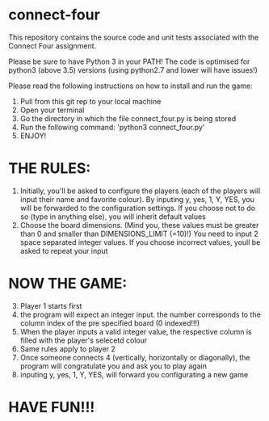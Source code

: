 # connect-four
This repository contains the source code and unit tests associated with the Connect Four assignment.

Please be sure to have Python 3 in your PATH!
The code is optimised for python3 (above 3.5) versions (using python2.7 and lower will have issues!)

Please read the following instructions on how to install and run the game:

1. Pull from this git rep to your local machine
2. Open your terminal
3. Go the directory in which the file connect_four.py is being stored
4. Run the following command: 'python3 connect_four.py'
5. ENJOY!


# THE RULES:

1. Initially, you'll be asked to configure the players (each of the players will input their name and favorite colour). By inputing y, yes, 1, Y, YES, you will be forwarded to the configuration settings.
If you choose not to do so (type in anything else), you will inherit default values
2. Choose the board dimensions.
(Mind you, these values must be greater than 0 and smaller than DIMENSIONS_LIMIT (=10)!)
You need to input 2 space separated integer values.
If you choose incorrect values, youll be asked to repeat your input

# NOW THE GAME:

3. Player 1 starts first
4. the program will expect an integer input. the number corresponds to the column index of the pre specified board (0 indexed!!!)
5. When the player inputs a valid integer value, the respective column is filled with the player's selecetd colour
6. Same rules apply to player 2
7. Once someone connects 4 (vertically, horizontally or diagonally), the program will congratulate you and ask you to play again
8. inputing y, yes, 1, Y, YES, will forward you configurating a new game

# HAVE FUN!!!


